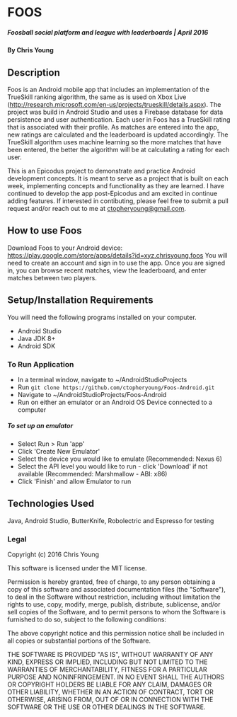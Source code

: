 # FOOS

##### Foosball social platform and league with leaderboards  | April 2016

#### By Chris Young

## Description

Foos is an Android mobile app that includes an implementation of the TrueSkill ranking algorithm, the same as is used on Xbox Live (http://research.microsoft.com/en-us/projects/trueskill/details.aspx). The project was build in Android Studio and uses a Firebase database for data persistence and user authentication. Each user in Foos has a TrueSkill rating that is associated with their profile. As matches are entered into the app, new ratings are calculated and the leaderboard is updated accordingly. The TrueSkill algorithm uses machine learning so the more matches that have been entered, the better the algorithm will be at calculating a rating for each user. 

This is an Epicodus project to demonstrate and practice Android development concepts. It is meant to serve as a project that is built on each week, implementing concepts and functionality as they are learned. I have continued to develop the app post-Epicodus and am excited in continue adding features. If interested in contibuting, please feel free to submit a pull request and/or reach out to me at ctopheryoung@gmail.com.

## How to use Foos
Download Foos to your Android device: https://play.google.com/store/apps/details?id=xyz.chrisyoung.foos
You will need to create an account and sign in to use the app. Once you are signed in, you can browse recent matches, view the leaderboard, and enter matches between two players.

## Setup/Installation Requirements
You will need the following programs installed on your computer.
* Android Studio
* Java JDK 8+
* Android SDK

### To Run Application
* In a terminal window, navigate to ~/AndroidStudioProjects
* Run `git clone https://github.com/ctopheryoung/Foos-Android.git`
* Navigate to ~/AndroidStudioProjects/Foos-Android
* Run on either an emulator or an Android OS Device connected to a computer

##### To set up an emulator
* Select Run > Run 'app'
* Click 'Create New Emulator'
* Select the device you would like to emulate (Recommended: Nexus 6)
* Select the API level you would like to run - click 'Download' if not available (Recommended: Marshmallow - ABI: x86)
* Click 'Finish' and allow Emulator to run

## Technologies Used

Java, Android Studio, ButterKnife, Robolectric and Espresso for testing

### Legal

Copyright (c) 2016 Chris Young

This software is licensed under the MIT license.

Permission is hereby granted, free of charge, to any person obtaining a copy
of this software and associated documentation files (the "Software"), to deal
in the Software without restriction, including without limitation the rights
to use, copy, modify, merge, publish, distribute, sublicense, and/or sell
copies of the Software, and to permit persons to whom the Software is
furnished to do so, subject to the following conditions:

The above copyright notice and this permission notice shall be included in
all copies or substantial portions of the Software.

THE SOFTWARE IS PROVIDED "AS IS", WITHOUT WARRANTY OF ANY KIND, EXPRESS OR
IMPLIED, INCLUDING BUT NOT LIMITED TO THE WARRANTIES OF MERCHANTABILITY,
FITNESS FOR A PARTICULAR PURPOSE AND NONINFRINGEMENT. IN NO EVENT SHALL THE
AUTHORS OR COPYRIGHT HOLDERS BE LIABLE FOR ANY CLAIM, DAMAGES OR OTHER
LIABILITY, WHETHER IN AN ACTION OF CONTRACT, TORT OR OTHERWISE, ARISING FROM,
OUT OF OR IN CONNECTION WITH THE SOFTWARE OR THE USE OR OTHER DEALINGS IN
THE SOFTWARE.
